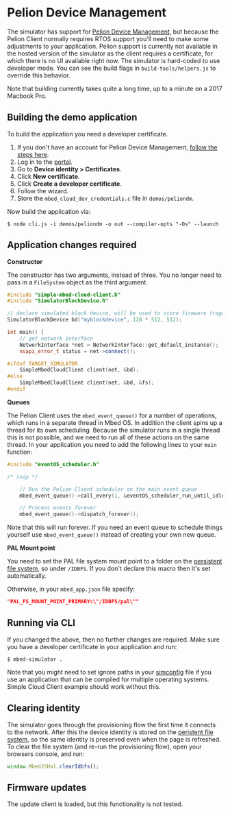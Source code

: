 # Pelion Device Management

The simulator has support for [Pelion Device Management](https://cloud.mbed.com), but because the Pelion Client normally requires RTOS support you'll need to make some adjustments to your application. Pelion support is currently not available in the hosted version of the simulator as the client requires a certificate, for which there is no UI available right now. The simulator is hard-coded to use developer mode. You can see the build flags in `build-tools/helpers.js` to override this behavior.

Note that building currently takes quite a long time, up to a minute on a 2017 Macbook Pro.

## Building the demo application

To build the application you need a developer certificate.

1. If you don't have an account for Pelion Device Management, [follow the steps here](https://cloud.mbed.com/guides/connect-device-to-pelion).
1. Log in to the [portal](https://portal.mbedcloud.com/).
1. Go to **Device identity > Certificates**.
1. Click **New certificate**.
1. Click **Create a developer certificate**.
1. Follow the wizard.
1. Store the `mbed_cloud_dev_credentials.c` file in `demos/peliondm`.

Now build the application via:

```
$ node cli.js -i demos/peliondm -o out --compiler-opts "-Os" --launch
```

## Application changes required

**Constructor**

The constructor has two arguments, instead of three. You no longer need to pass in a `FileSystem` object as the third argument.

```cpp
#include "simple-mbed-cloud-client.h"
#include "SimulatorBlockDevice.h"

// declare simulated block device, will be used to store firmware fragments
SimulatorBlockDevice bd("myblockdevice", 128 * 512, 512);

int main() {
    // get network interface
    NetworkInterface *net = NetworkInterface::get_default_instance();
    nsapi_error_t status = net->connect();

#ifdef TARGET_SIMULATOR
    SimpleMbedCloudClient client(net, &bd);
#else
    SimpleMbedCloudClient client(net, &bd, &fs);
#endif
```

**Queues**

The Pelion Client uses the `mbed_event_queue()` for a number of operations, which runs in a separate thread in Mbed OS. In addition the client spins up a thread for its own scheduling. Because the simulator runs in a single thread this is not possible, and we need to run all of these actions on the same thread. In your application you need to add the following lines to your `main` function:

```cpp
#include "eventOS_scheduler.h"

/* snip */

    // Run the Pelion Client scheduler on the main event queue
    mbed_event_queue()->call_every(1, &eventOS_scheduler_run_until_idle);

    // Process events forever
    mbed_event_queue()->dispatch_forever();
```

Note that this will run forever. If you need an event queue to schedule things yourself use `mbed_event_queue()` instead of creating your own new queue.

**PAL Mount point**

You need to set the PAL file system mount point to a folder on the [persistent file system](fs.md), so under `/IDBFS`. If you don't declare this macro then it's set automatically.

Otherwise, in your `mbed_app.json` file specify:

```json
"PAL_FS_MOUNT_POINT_PRIMARY=\"/IDBFS/pal\""
```

## Running via CLI

If you changed the above, then no further changes are required. Make sure you have a developer certificate in your application and run:

```
$ mbed-simulator .
```

Note that you might need to set ignore paths in your [simconfig](simconfig.md) file if you use an application that can be compiled for multiple operating systems. Simple Cloud Client example should work without this.

## Clearing identity

The simulator goes through the provisioning flow the first time it connects to the network. After this the device identity is stored on the [peristent file system](fs.md), so the same identity is preserved even when the page is refreshed. To clear the file system (and re-run the provisioning flow), open your browsers console, and run:

```js
window.MbedJSHal.clearIdbfs();
```

## Firmware updates

The update client is loaded, but this functionality is not tested.
